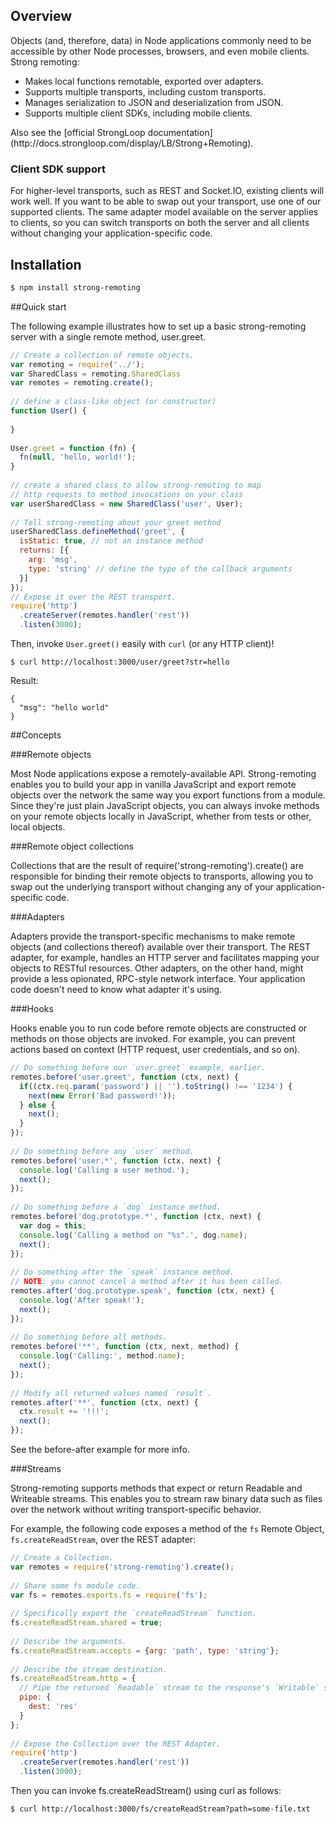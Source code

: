 ## Overview
Objects (and, therefore, data) in Node applications commonly need to be accessible by other Node processes, browsers, and even mobile clients.   Strong remoting:
 * Makes local functions remotable, exported over adapters.
 * Supports multiple transports, including custom transports.
 * Manages serialization to JSON and deserialization from JSON.
 * Supports multiple client SDKs, including mobile clients.

<div class="confluence-hide">
Also see the [official StrongLoop documentation](http://docs.strongloop.com/display/LB/Strong+Remoting).
</div>

### Client SDK support

For higher-level transports, such as REST and Socket.IO, existing clients will work well. If you want to be able to swap out your transport, use one of our supported clients. The same adapter model available on the server applies to clients, so you can switch transports on both the server and all clients without changing your application-specific code.

## Installation

```sh
$ npm install strong-remoting
```

##Quick start

The following example illustrates how to set up a basic strong-remoting server with a single remote method, user.greet.

```js
// Create a collection of remote objects.
var remoting = require('../');
var SharedClass = remoting.SharedClass
var remotes = remoting.create();
 
// define a class-like object (or constructor)
function User() {
   
}
 
User.greet = function (fn) {
  fn(null, 'hello, world!');
}
 
// create a shared class to allow strong-remoting to map
// http requests to method invocations on your class
var userSharedClass = new SharedClass('user', User);
 
// Tell strong-remoting about your greet method
userSharedClass.defineMethod('greet', {
  isStatic: true, // not an instance method
  returns: [{
    arg: 'msg',
    type: 'string' // define the type of the callback arguments
  }]
});
// Expose it over the REST transport.
require('http')
  .createServer(remotes.handler('rest'))
  .listen(3000);
```

Then, invoke `User.greet()` easily with `curl` (or any HTTP client)!

    $ curl http://localhost:3000/user/greet?str=hello

Result:

```
{
  "msg": "hello world"
}
```

##Concepts

###Remote objects

Most Node applications expose a remotely-available API.  Strong-remoting enables you to build your app in vanilla JavaScript and export remote objects over the network the same way you export functions from a module. Since they're just plain JavaScript objects, you can always invoke methods on your remote objects locally in JavaScript, whether from tests or other, local objects.

###Remote object collections

Collections that are the result of require('strong-remoting').create() are responsible for binding their remote objects to transports, allowing you to swap out the underlying transport without changing any of your application-specific code.

###Adapters

Adapters provide the transport-specific mechanisms to make remote objects (and collections thereof) available over their transport. The REST adapter, for example, handles an HTTP server and facilitates mapping your objects to RESTful resources. Other adapters, on the other hand, might provide a less opionated, RPC-style network interface. Your application code doesn't need to know what adapter it's using.

###Hooks

Hooks enable you to run code before remote objects are constructed or methods on those objects are invoked. For example, you can prevent actions based on context (HTTP request, user credentials, and so on).

```js
// Do something before our `user.greet` example, earlier.
remotes.before('user.greet', function (ctx, next) {
  if((ctx.req.param('password') || '').toString() !== '1234') {
    next(new Error('Bad password!'));
  } else {
    next();
  }
});
 
// Do something before any `user` method.
remotes.before('user.*', function (ctx, next) {
  console.log('Calling a user method.');
  next();
});
 
// Do something before a `dog` instance method.
remotes.before('dog.prototype.*', function (ctx, next) {
  var dog = this;
  console.log('Calling a method on "%s".', dog.name);
  next();
});
 
// Do something after the `speak` instance method.
// NOTE: you cannot cancel a method after it has been called.
remotes.after('dog.prototype.speak', function (ctx, next) {
  console.log('After speak!');
  next();
});
 
// Do something before all methods.
remotes.before('**', function (ctx, next, method) {
  console.log('Calling:', method.name);
  next();
});
 
// Modify all returned values named `result`.
remotes.after('**', function (ctx, next) {
  ctx.result += '!!!';
  next();
});
```

See the before-after example for more info.

###Streams

Strong-remoting supports methods that expect or return Readable and Writeable streams. This enables you to stream raw binary data such as files over the network without writing transport-specific behavior.

For example, the following code exposes a method of the `fs` Remote Object, `fs.createReadStream`, over the REST adapter:

```js
// Create a Collection.
var remotes = require('strong-remoting').create();
 
// Share some fs module code.
var fs = remotes.exports.fs = require('fs');
 
// Specifically export the `createReadStream` function.
fs.createReadStream.shared = true;
 
// Describe the arguments.
fs.createReadStream.accepts = {arg: 'path', type: 'string'};
 
// Describe the stream destination.
fs.createReadStream.http = {
  // Pipe the returned `Readable` stream to the response's `Writable` stream.
  pipe: {
    dest: 'res'
  }
};
 
// Expose the Collection over the REST Adapter.
require('http')
  .createServer(remotes.handler('rest'))
  .listen(3000);
```

Then you can invoke fs.createReadStream() using curl as follows:

    $ curl http://localhost:3000/fs/createReadStream?path=some-file.txt

